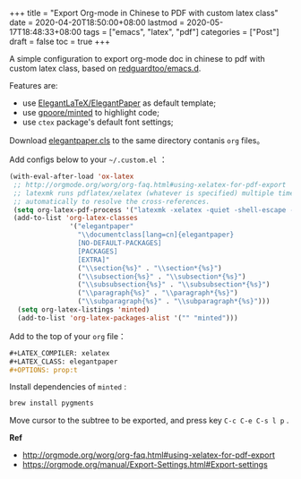 +++
title = "Export Org-mode in Chinese to PDF with custom latex class"
date = 2020-04-20T18:50:00+08:00
lastmod = 2020-05-17T18:48:33+08:00
tags = ["emacs", "latex", "pdf"]
categories = ["Post"]
draft = false
toc = true
+++

A simple configuration to export org-mode doc in chinese to pdf with custom latex class, based on [redguardtoo/emacs.d](https://github.com/redguardtoo/emacs.d).

<!--more-->

Features are:

-   use [ElegantLaTeX/ElegantPaper](https://github.com/ElegantLaTeX/ElegantPaper) as default template;
-   use [gpoore/minted](https://github.com/gpoore/minted) to highlight code;
-   use `ctex` package's default font settings;

Download [elegantpaper.cls](https://github.com/ElegantLaTeX/ElegantPaper/blob/master/elegantpaper.cls) to the same directory contanis `org` files。

Add configs below to your  `~/.custom.el` ：

```lisp
(with-eval-after-load 'ox-latex
 ;; http://orgmode.org/worg/org-faq.html#using-xelatex-for-pdf-export
 ;; latexmk runs pdflatex/xelatex (whatever is specified) multiple times
 ;; automatically to resolve the cross-references.
 (setq org-latex-pdf-process '("latexmk -xelatex -quiet -shell-escape -f %f"))
 (add-to-list 'org-latex-classes
               '("elegantpaper"
                 "\\documentclass[lang=cn]{elegantpaper}
                 [NO-DEFAULT-PACKAGES]
                 [PACKAGES]
                 [EXTRA]"
                 ("\\section{%s}" . "\\section*{%s}")
                 ("\\subsection{%s}" . "\\subsection*{%s}")
                 ("\\subsubsection{%s}" . "\\subsubsection*{%s}")
                 ("\\paragraph{%s}" . "\\paragraph*{%s}")
                 ("\\subparagraph{%s}" . "\\subparagraph*{%s}")))
  (setq org-latex-listings 'minted)
  (add-to-list 'org-latex-packages-alist '("" "minted")))
```

Add to the top of your `org` file：

```org
#+LATEX_COMPILER: xelatex
#+LATEX_CLASS: elegantpaper
#+OPTIONS: prop:t
```

Install dependencies of `minted` :

```bash
brew install pygments
```

Move cursor to the subtree to be exported, and press key `C-c C-e C-s l p` .

****Ref****

-   <http://orgmode.org/worg/org-faq.html#using-xelatex-for-pdf-export>
-   <https://orgmode.org/manual/Export-Settings.html#Export-settings>